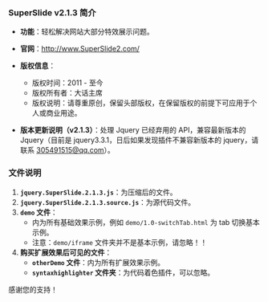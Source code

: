 ### SuperSlide v2.1.3 简介

- **功能**：轻松解决网站大部分特效展示问题。
- **官网**：http://www.SuperSlide2.com/

- **版权信息**：
    - 版权时间：2011 - 至今
    - 版权所有者：大话主席
    - 版权说明：请尊重原创，保留头部版权，在保留版权的前提下可应用于个人或商业用途。

- **版本更新说明（v2.1.3）**：处理 Jquery 已经弃用的 API，兼容最新版本的 Jquery（目前是 jquery3.3.1，日后如果发现插件不兼容新版本的 jquery，请联系 305491515@qq.com）。

### 文件说明

1. **`jquery.SuperSlide.2.1.3.js`**：为压缩后的文件。
2. **`jquery.SuperSlide.2.1.3.source.js`**：为源代码文件。
3. **`demo` 文件**：
    - 内为所有基础效果示例，例如 `demo/1.0-switchTab.html` 为 tab 切换基本示例。
    - 注意：`demo/iframe` 文件夹并不是基本示例，请忽略！！
4. **购买扩展效果后可见的文件**：
    - **`otherDemo` 文件**：内为所有扩展效果示例。
    - **`syntaxhighlighter` 文件夹**：为代码着色插件，可以忽略。

感谢您的支持！ 